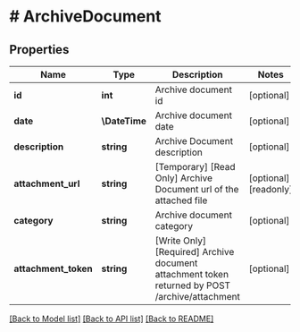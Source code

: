 # # ArchiveDocument

## Properties

Name | Type | Description | Notes
------------ | ------------- | ------------- | -------------
**id** | **int** | Archive document id | [optional]
**date** | **\DateTime** | Archive document date | [optional]
**description** | **string** | Archive Document description | [optional]
**attachment_url** | **string** | [Temporary] [Read Only] Archive Document url of the attached file | [optional] [readonly]
**category** | **string** | Archive document category | [optional]
**attachment_token** | **string** | [Write Only]  [Required] Archive document attachment token returned by POST /archive/attachment | [optional]

[[Back to Model list]](../../README.md#models) [[Back to API list]](../../README.md#endpoints) [[Back to README]](../../README.md)
